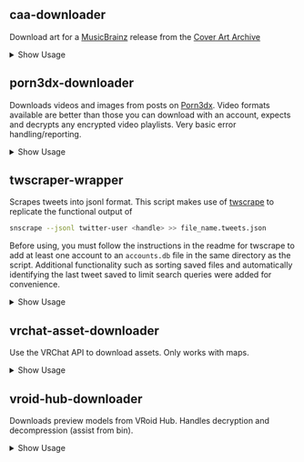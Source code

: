 ## caa-downloader
Download art for a [MusicBrainz](https://musicbrainz.org/) release from the [Cover Art Archive](https://coverartarchive.org/)
<details>
<summary>Show Usage</summary>

```sh
usage: caa-downloader.py [-h] [-d DIRECTORY] [-s SIZE] [RELEASES ...]

positional arguments:
  RELEASES              releases to download i.e.
                        3791c620-7ba4-3db0-bda8-2b060f31a7b8
                        https://musicbrainz.org/release/3791c620-7ba4-3db0-bda8-2b060f31a7b8
                        beta.musicbrainz.org/release/3791c620-7ba4-3db0-bda8-2b060f31a7b8/discids

options:
  -h, --help            show this help message and exit
  -d DIRECTORY, --directory DIRECTORY
                        save directory (defaults to current)
  -s SIZE, --size SIZE  image download size (250, 500, 1200, original)
```
</details>

## porn3dx-downloader
Downloads videos and images from posts on [Porn3dx](https://porn3dx.com). Video formats available are better than those you can download with an account, expects and decrypts any encrypted video playlists. Very basic error handling/reporting.
<details>
<summary>Show Usage</summary>

```sh
usage: porn3dx-downloader.py [-h] [-V] [-d DIRECTORY] [--write-sidecars] [-f FORMAT] [-F] [POSTS ...]

positional arguments:
  POSTS                 post url

options:
  -h, --help            show this help message and exit
  -V, --verbose         print debugging information
  -d DIRECTORY, --directory DIRECTORY
                        save directory (defaults to current)
  --write-sidecars      write sidecars for urls, timestamps, tags and description notes
  -f FORMAT, --format FORMAT
                        video format, specified by NAME or the keyword 'best'
  -F, --list-formats    list available formats
```
</details>

## twscraper-wrapper
Scrapes tweets into jsonl format. This script makes use of [twscrape](https://github.com/vladkens/twscrape) to replicate the functional output of
```sh
snscrape --jsonl twitter-user <handle> >> file_name.tweets.json
```
Before using, you must follow the instructions in the readme for twscrape to add at least one account to an `accounts.db` file in the same directory as the script. Additional functionality such as sorting saved files and automatically identifying the last tweet saved to limit search queries were added for convenience.
<details>
<summary>Show Usage</summary>

```sh
usage: twscrape-wrapper.py [-h] [-n] {save,save-past,sort,dedupe} filename [handle]

positional arguments:
  {save,save-past,sort,dedupe}
                        operation to perform. 'save' downloads tweets to a file ('save-past' works in reverse), 'sort' re-orders tweets in a file, 'dedupe' removes entries with duplicate ids.
  filename              file prefix to write tweets to (will be appended with .tweets.json)
  handle                handle of the account to download from

options:
  -h, --help            show this help message and exit
  -n                    prompt for overwriting the existing tweet file
  --download-media, -m  iterate through scraped/sorted tweets and download all media
```

</details>

## vrchat-asset-downloader
Use the VRChat API to download assets. Only works with maps.
<details>
<summary>Show Usage</summary>

```sh
usage: vrchat-asset-downloader.py [-h] [-V] [-d DIRECTORY] [--write-thumbnail] [--write-json] [--dont-clean-json] [--verify] [--skip-download]
                                  [--revisions REVISIONS] [--list-revisions]
                                  [ASSET IDS ...]

positional arguments:
  ASSET IDS             world/avatar id(s) i.e. wrld_12345678-90ab-cdef-1234-567890abcdef

options:
  -h, --help            show this help message and exit
  -V, --verbose         print debugging information
  -d DIRECTORY, --directory DIRECTORY
                        save directory (defaults to current)
  --write-thumbnail     save thumbnail for the asset (if used with '--revision all', all thumbnail revisions will be retrieved)
  --write-json          write metadata to .json file(s)
  --dont-clean-json     retain all json values when writing .json file(s)
  --verify              whether or not to verify downloaded files against remote hashes
  --skip-download       skip downloading the actual asset(s)
  --revisions REVISIONS
                        valid values are the keywords 'all' and 'latest', or the revision integer itself
  --list-revisions      list available revisions for the specified asset
```
</details>

## vroid-hub-downloader
Downloads preview models from VRoid Hub. Handles decryption and decompression (assist from bin).
<details>
<summary>Show Usage</summary>

```sh
usage: vroid-hub-downloader.py [-h] [-d DIRECTORY] [--write-info-json] [vroid links/vrm files ...]

positional arguments:
  vroid links/vrm files
                        vroid hub links or encrypted vrm files i.e.
                        https://hub.vroid.com/en/users/49620
                        https://hub.vroid.com/en/characters/6819070713126783571/models/9038381612772945358
                        2520951134072570694.vrm

options:
  -h, --help            show this help message and exit
  -d DIRECTORY, --directory DIRECTORY
                        save directory (defaults to current)
  --write-info-json     write user/model json information for urls
```
</details>
